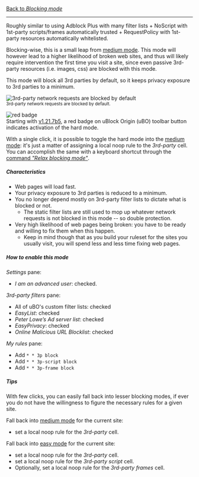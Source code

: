 [Back to _Blocking mode_](./Blocking-mode)

***

Roughly similar to using Adblock Plus with many filter lists + NoScript with 1st-party scripts/frames automatically trusted + RequestPolicy with 1st-party resources automatically whitelisted. <!-- note about RequestPolicy should be updated -->

Blocking-wise, this is a small leap from [medium mode](./Blocking-mode:-medium-mode). This mode will however lead to a higher likelihood of broken web sites, and thus will likely require intervention the first time you visit a site, since even passive 3rd-party resources (i.e. images, css) are blocked with this mode.

This mode will block all 3rd parties by default, so it keeps privacy exposure to 3rd parties to a minimum.

![3rd-party network requests are blocked by default](https://user-images.githubusercontent.com/585534/86542007-c298ce00-bedf-11ea-9d63-e2b424c6dc71.png)<br>
<sup>3rd-party network requests are blocked by default.</sup>

![red badge](https://user-images.githubusercontent.com/886325/64036700-1c0fce00-cb54-11e9-9fad-49f72c4fa086.png)
<br>Starting with [v1.21.7b5](https://github.com/gorhill/uBlock/commit/7ff750eaf6007bdea4e843d3314fc7275b1ce945), a red badge on uBlock Origin (uBO) toolbar button indicates activation of the hard mode.

With a single click, it is possible to toggle the hard mode into the [medium mode](./Blocking-mode:-medium-mode): it's just a matter of assigning a local noop rule to the _3rd-party_ cell. You can accomplish the same with a keyboard shortcut through the [command _"Relax blocking mode"_](https://github.com/uBlockOrigin/uBlock-issues/wiki/Keyboard-shortcuts).

##### Characteristics

- Web pages will load fast.
- Your privacy exposure to 3rd parties is reduced to a minimum.
- You no longer depend mostly on 3rd-party filter lists to dictate what is blocked or not.
    - The static filter lists are still used to mop up whatever network requests is not blocked in this mode -- so double protection.
- Very high likelihood of web pages being broken: you have to be ready and willing to fix them when this happen.
    - Keep in mind though that as you build your ruleset for the sites you usually visit, you will spend less and less time fixing web pages.

##### How to enable this mode

_Settings_ pane:
- _I am an advanced user_: checked.

_3rd-party filters_ pane:
- All of uBO's custom filter lists: checked
- _EasyList_: checked
- _Peter Lowe’s Ad server list_: checked
- _EasyPrivacy_: checked
- _Online Malicious URL Blocklist_: checked

_My rules_ pane:
- Add `* * 3p block`
- Add `* * 3p-script block`
- Add `* * 3p-frame block`

##### Tips

With few clicks, you can easily fall back into lesser blocking modes, if ever you do not have the willingness to figure the necessary rules for a given site.

Fall back into [medium mode](./Blocking-mode:-medium-mode) for the current site:
- set a local noop rule for the _3rd-party_ cell.

Fall back into [easy mode](./Blocking-mode:-easy-mode) for the current site:
- set a local noop rule for the _3rd-party_ cell.
- set a local noop rule for the _3rd-party script_ cell.
- Optionally, set a local noop rule for the _3rd-party frames_ cell.
